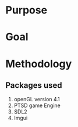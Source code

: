 # Purpose

# Goal

# Methodology

## Packages used
1. openGL version 4.1
2. PTSD game Engine
3. SDL2
4. Imgui